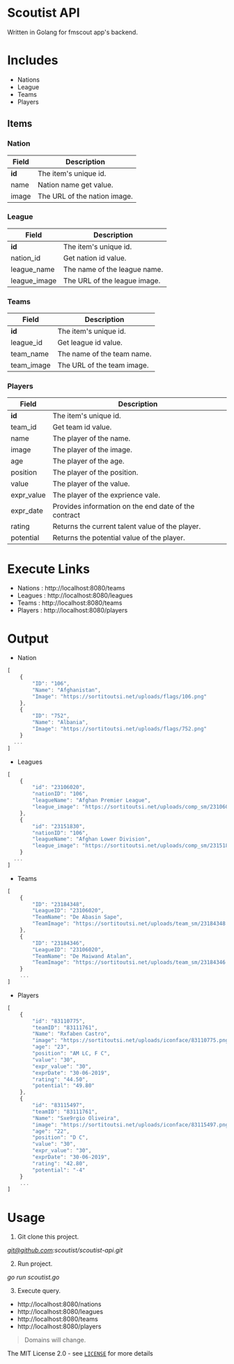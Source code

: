 # Scoutist API
Written in Golang for fmscout app's backend.


# Includes

- Nations
- League
- Teams 
- Players 


## Items

### Nation

Field | Description
------|------------
**id** | The item's unique id.
name | Nation name get value.
image | The URL of the nation image.

### League

Field | Description
------|------------
**id** | The item's unique id.
nation_id | Get nation id value.
league_name | The name of the league name.
league_image | The URL of the league image.

### Teams

Field | Description
------|------------
**id** | The item's unique id.
league_id | Get league id value.
team_name | The name of the team name.
team_image | The URL of the team image.

### Players

Field | Description
------|------------
**id** | The item's unique id.
team_id | Get team id value.
name | The player of the name.
image | The player of the image.
age | The player of the age.
position | The player of the position.
value | The player of the value.
expr_value | The player of the exprience vale.
expr_date | Provides information on the end date of the contract
rating | Returns the current talent value of the player.
potential | Returns the potential value of the player. 


# Execute Links

- Nations : http://localhost:8080/teams
- Leagues : http://localhost:8080/leagues
- Teams   : http://localhost:8080/teams
- Players : http://localhost:8080/players 

# Output

- Nation 

```javascript
[
    {
        "ID": "106",
        "Name": "Afghanistan",
        "Image": "https://sortitoutsi.net/uploads/flags/106.png"
    },
    {
        "ID": "752",
        "Name": "Albania",
        "Image": "https://sortitoutsi.net/uploads/flags/752.png"
    }
  ...
]
```

- Leagues

```javascript
[
    {
        "id": "23106020",
        "nationID": "106",
        "leagueName": "Afghan Premier League",
        "league_image": "https://sortitoutsi.net/uploads/comp_sm/23106020.png"
    },
    {
        "id": "23151830",
        "nationID": "106",
        "leagueName": "Afghan Lower Division",
        "league_image": "https://sortitoutsi.net/uploads/comp_sm/23151830.png"
    }
  ...
]
```

- Teams 

```javascript
[
    {
        "ID": "23184348",
        "LeagueID": "23106020",
        "TeamName": "De Abasin Sape",
        "TeamImage": "https://sortitoutsi.net/uploads/team_sm/23184348.png"
    },
    {
        "ID": "23184346",
        "LeagueID": "23106020",
        "TeamName": "De Maiwand Atalan",
        "TeamImage": "https://sortitoutsi.net/uploads/team_sm/23184346.png"
    }
    ...
]
```

- Players

```javascript
[
    {
        "id": "83110775",
        "teamID": "83111761",
        "Name": "Rxfaben Castro",
        "image": "https://sortitoutsi.net/uploads/iconface/83110775.png",
        "age": "23",
        "position": "AM LC, F C",
        "value": "30",
        "expr_value": "30",
        "exprDate": "30-06-2019",
        "rating": "44.50",
        "potential": "49.80"
    },
    {
        "id": "83115497",
        "teamID": "83111761",
        "Name": "Sxe9rgio Oliveira",
        "image": "https://sortitoutsi.net/uploads/iconface/83115497.png",
        "age": "22",
        "position": "D C",
        "value": "30",
        "expr_value": "30",
        "exprDate": "30-06-2019",
        "rating": "42.80",
        "potential": "-4"
    }
    ...
]
```

# Usage 

1. Git clone this project.

*git@github.com:scoutist/scoutist-api.git*

2. Run project.

*go run scoutist.go*

3. Execute query.

- http://localhost:8080/nations
- http://localhost:8080/leagues
- http://localhost:8080/teams
- http://localhost:8080/players


> Domains will change.







The MIT License 2.0 - see [`LICENSE`](LICENSE) for more details
